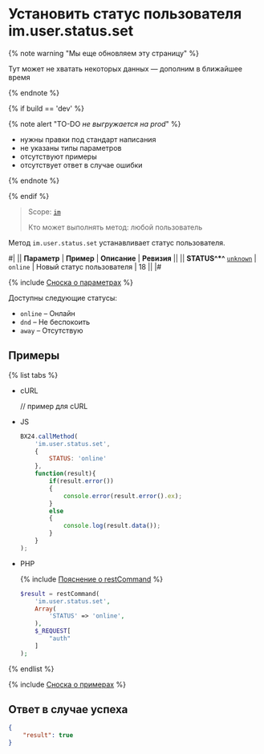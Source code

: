 # Установить статус пользователя im.user.status.set

{% note warning "Мы еще обновляем эту страницу" %}

Тут может не хватать некоторых данных — дополним в ближайшее время

{% endnote %}

{% if build == 'dev' %}

{% note alert "TO-DO _не выгружается на prod_" %}

- нужны правки под стандарт написания
- не указаны типы параметров
- отсутствуют примеры
- отсутствует ответ в случае ошибки

{% endnote %}

{% endif %}

> Scope: [`im`](../../scopes/permissions.md)
>
> Кто может выполнять метод: любой пользователь

Метод `im.user.status.set` устанавливает статус пользователя.

#|
|| **Параметр** | **Пример** | **Описание** | **Ревизия** ||
|| **STATUS^*^**
[`unknown`](../../data-types.md) | `online` | Новый статус пользователя | 18 ||
|#

{% include [Сноска о параметрах](../../../_includes/required.md) %}

Доступны следующие статусы:

- `online` – Онлайн
- `dnd` – Не беспокоить
- `away` – Отсутствую

## Примеры

{% list tabs %}

- cURL

    // пример для cURL

- JS

    ```javascript
    BX24.callMethod(
        'im.user.status.set',
        {
            STATUS: 'online'
        },
        function(result){
            if(result.error())
            {
                console.error(result.error().ex);
            }
            else
            {
                console.log(result.data());
            }
        }
    );
    ```

- PHP

    {% include [Пояснение о restCommand](../_includes/rest-command.md) %}

    ```php
    $result = restCommand(
        'im.user.status.set',
        Array(
            'STATUS' => 'online',
        ),
        $_REQUEST[
            "auth"
        ]
    );
    ```

{% endlist %}

{% include [Сноска о примерах](../../../_includes/examples.md) %}

## Ответ в случае успеха

```json
{
    "result": true
}
```

